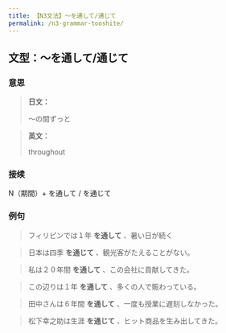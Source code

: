 ```yaml
---
title: 【N3文法】〜を通して/通じて
permalink: /n3-grammar-tooshite/
---
```


## 文型：〜を通して/通じて

### 意思

> **日文：**
> 
> ～の間ずっと


> **英文：**
> 
> throughout


### 接续

N（期間）+ を通して / を通じて

### 例句

> フィリピンでは１年 **を通して** 、暑い日が続く

> 日本は四季 **を通じて** 、観光客がたえることがない。

> 私は２０年間 **を通して** 、この会社に貢献してきた。

> この辺りは１年 **を通して** 、多くの人で賑わっている。

> 田中さんは６年間 **を通して** 、一度も授業に遅刻しなかった。

> 松下幸之助は生涯 **を通じて** 、ヒット商品を生み出してきた。

